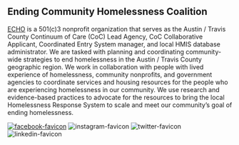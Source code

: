 ## Ending Community Homelessness Coalition

[ECHO](https://www.austinecho.org) is a 501(c)3 nonprofit organization that serves as the Austin / Travis County Continuum of Care (CoC) Lead Agency, CoC Collaborative Applicant, Coordinated Entry System manager, and local HMIS database administrator. We are tasked with planning and coordinating community-wide strategies to end homelessness in the Austin / Travis County geographic region. We work in collaboration with people with lived experience of homelessness, community nonprofits, and government agencies to coordinate services and housing resources for the people who are experiencing homelessness in our community. We use research and evidence-based practices to advocate for the resources to bring the local Homelessness Response System to scale and meet our community’s goal of ending homelessness.

[![facebook-favicon](https://echo2019.wpenginepowered.com/wp-content/uploads/2019/05/logo-e1597849534966.png)](https://www.facebook.com/atxecho) ![instagram-favicon](https://echo2019.wpenginepowered.com/wp-content/uploads/2019/05/logo-e1597849534966.png) ![twitter-favicon](https://echo2019.wpenginepowered.com/wp-content/uploads/2019/05/logo-e1597849534966.png) ![linkedin-favicon](https://echo2019.wpenginepowered.com/wp-content/uploads/2019/05/logo-e1597849534966.png)

<!--

**Here are some ideas to get you started:**

🙋‍♀️ A short introduction - what is your organization all about?
🌈 Contribution guidelines - how can the community get involved?
👩‍💻 Useful resources - where can the community find your docs? Is there anything else the community should know?
🍿 Fun facts - what does your team eat for breakfast?
🧙 Remember, you can do mighty things with the power of [Markdown](https://docs.github.com/github/writing-on-github/getting-started-with-writing-and-formatting-on-github/basic-writing-and-formatting-syntax)
-->
